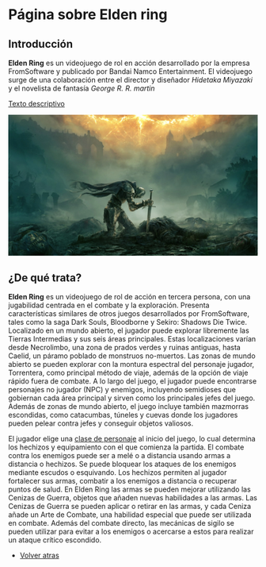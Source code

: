 # Página sobre Elden ring

## Introducción

**Elden Ring** es un videojuego de rol en acción desarrollado por la empresa FromSoftware y publicado por Bandai Namco Entertainment. El videojuego surge de una colaboración entre el director y diseñador *Hidetaka Miyazaki* y el novelista de fantasía *George R. R. martin*

[Texto descriptivo]([URL_del_video](https://store.steampowered.com/app/1245620/ELDEN_RING/))

  ![Descipción de la imagen](assets/elden-ring-2741917.jpg)

## ¿De qué trata?

**Elden Ring** es un videojuego de rol de acción en tercera persona, con una jugabilidad centrada en el combate y la exploración. Presenta características similares de otros juegos desarrollados por FromSoftware, tales como la saga Dark Souls, Bloodborne y Sekiro: Shadows Die Twice. Localizado en un mundo abierto, el jugador puede explorar libremente las Tierras Intermedias y sus seis áreas principales. Estas localizaciones varían desde Necrolimbo, una zona de prados verdes y ruinas antiguas, hasta Caelid, un páramo poblado de monstruos no-muertos.​ Las zonas de mundo abierto se pueden explorar con la montura espectral del personaje jugador, Torrentera, como principal método de viaje, además de la opción de viaje rápido fuera de combate. A lo largo del juego, el jugador puede encontrarse personajes no jugador (NPC) y enemigos, incluyendo semidioses que gobiernan cada área principal y sirven como los principales jefes del juego.​ Además de zonas de mundo abierto, el juego incluye también mazmorras escondidas, como catacumbas, túneles y cuevas donde los jugadores pueden pelear contra jefes y conseguir objetos valiosos.

El jugador elige una [clase de personaje](clases.md)  al inicio del juego, lo cual determina los hechizos y equipamiento con el que comienza la partida. El combate contra los enemigos puede ser a melé o a distancia usando armas a distancia o hechizos. Se puede bloquear los ataques de los enemigos mediante escudos o esquivando. Los hechizos permiten al jugador fortalecer sus armas, combatir a los enemigos a distancia o recuperar puntos de salud. En Elden Ring las armas se pueden mejorar utilizando las Cenizas de Guerra, objetos que añaden nuevas habilidades a las armas. Las Cenizas de Guerra se pueden aplicar o retirar en las armas, y cada Ceniza añade un Arte de Combate, una habilidad especial que puede ser utilizada en combate.​ Además del combate directo, las mecánicas de sigilo se pueden utilizar para evitar a los enemigos o acercarse a estos para realizar un ataque crítico escondido.

* [Volver atras](README.md)
